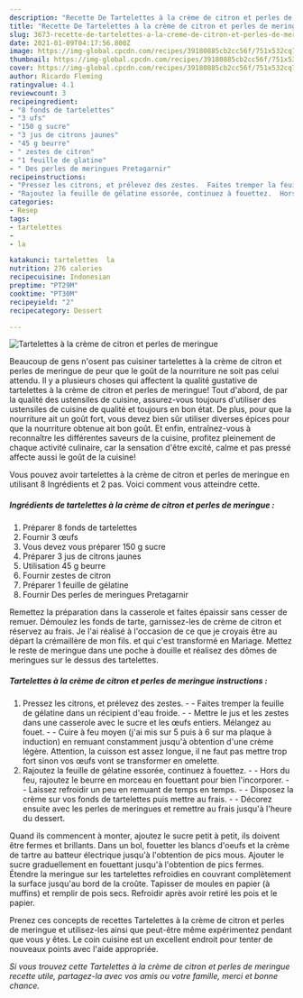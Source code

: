 ```yaml
---
description: "Recette De Tartelettes à la crème de citron et perles de meringue"
title: "Recette De Tartelettes à la crème de citron et perles de meringue"
slug: 3673-recette-de-tartelettes-a-la-creme-de-citron-et-perles-de-meringue
date: 2021-01-09T04:17:56.800Z
image: https://img-global.cpcdn.com/recipes/39180885cb2cc56f/751x532cq70/tartelettes-a-la-creme-de-citron-et-perles-de-meringue-photo-principale-de-la-recette.jpg
thumbnail: https://img-global.cpcdn.com/recipes/39180885cb2cc56f/751x532cq70/tartelettes-a-la-creme-de-citron-et-perles-de-meringue-photo-principale-de-la-recette.jpg
cover: https://img-global.cpcdn.com/recipes/39180885cb2cc56f/751x532cq70/tartelettes-a-la-creme-de-citron-et-perles-de-meringue-photo-principale-de-la-recette.jpg
author: Ricardo Fleming
ratingvalue: 4.1
reviewcount: 3
recipeingredient:
- "8 fonds de tartelettes"
- "3 ufs"
- "150 g sucre"
- "3 jus de citrons jaunes"
- "45 g beurre"
- " zestes de citron"
- "1 feuille de glatine"
- " Des perles de meringues Pretagarnir"
recipeinstructions:
- "Pressez les citrons, et prélevez des zestes.  Faites tremper la feuille de gélatine dans un récipient d&#39;eau froide.  Mettre le jus et les zestes dans une casserole avec le sucre et les œufs entiers. Mélangez au fouet.  Cuire à feu moyen (j&#39;ai mis sur 5 puis à 6 sur ma plaque à induction) en remuant constamment jusqu&#39;à obtention d&#39;une crème légère. Attention, la cuisson est assez longue, il ne faut pas mettre trop fort sinon vos œufs vont se transformer en omelette."
- "Rajoutez la feuille de gélatine essorée, continuez à fouettez.  Hors du feu, rajoutez le beurre en morceau en fouettant pour bien l&#39;incorporer.  Laissez refroidir un peu en remuant de temps en temps.  Disposez la crème sur vos fonds de tartelettes puis mettre au frais.  Décorez ensuite avec les perles de meringues et remettre au frais jusqu&#39;à l&#39;heure du dessert."
categories:
- Resep
tags:
- tartelettes
- 
- la

katakunci: tartelettes  la 
nutrition: 276 calories
recipecuisine: Indonesian
preptime: "PT29M"
cooktime: "PT30M"
recipeyield: "2"
recipecategory: Dessert

---
```



![Tartelettes à la crème de citron et perles de meringue](https://img-global.cpcdn.com/recipes/39180885cb2cc56f/751x532cq70/tartelettes-a-la-creme-de-citron-et-perles-de-meringue-photo-principale-de-la-recette.jpg)

Beaucoup de gens n'osent pas cuisiner tartelettes à la crème de citron et perles de meringue de peur que le goût de la nourriture ne soit pas celui attendu. Il y a plusieurs choses qui affectent la qualité gustative de tartelettes à la crème de citron et perles de meringue! Tout d'abord, de par la qualité des ustensiles de cuisine, assurez-vous toujours d'utiliser des ustensiles de cuisine de qualité et toujours en bon état. De plus, pour que la nourriture ait un goût fort, vous devez bien sûr utiliser diverses épices pour que la nourriture obtenue ait bon goût. Et enfin, entraînez-vous à reconnaître les différentes saveurs de la cuisine, profitez pleinement de chaque activité culinaire, car la sensation d'être excité, calme et pas pressé affecte aussi le goût de la cuisine!

<!--inarticleads1-->

Vous pouvez avoir tartelettes à la crème de citron et perles de meringue en utilisant 8 Ingrédients et 2 pas. Voici comment vous atteindre cette.

##### Ingrédients de tartelettes à la crème de citron et perles de meringue :

1. Préparer 8 fonds de tartelettes
1. Fournir 3 œufs
1. Vous devez vous préparer 150 g sucre
1. Préparer 3 jus de citrons jaunes
1. Utilisation 45 g beurre
1. Fournir  zestes de citron
1. Préparer 1 feuille de gélatine
1. Fournir  Des perles de meringues Pretagarnir


Remettez la préparation dans la casserole et faites épaissir sans cesser de remuer. Démoulez les fonds de tarte, garnissez-les de crème de citron et réservez au frais. Je l&#39;ai réalisé à l&#39;occasion de ce que je croyais être au départ la crémaillère de mon fils. et qui c&#39;est transformé en Mariage. Mettez le reste de meringue dans une poche à douille et réalisez des dômes de meringues sur le dessus des tartelettes. 

<!--inarticleads2-->

##### Tartelettes à la crème de citron et perles de meringue instructions :

1. Pressez les citrons, et prélevez des zestes. -  - Faites tremper la feuille de gélatine dans un récipient d&#39;eau froide. -  - Mettre le jus et les zestes dans une casserole avec le sucre et les œufs entiers. Mélangez au fouet. -  - Cuire à feu moyen (j&#39;ai mis sur 5 puis à 6 sur ma plaque à induction) en remuant constamment jusqu&#39;à obtention d&#39;une crème légère. Attention, la cuisson est assez longue, il ne faut pas mettre trop fort sinon vos œufs vont se transformer en omelette.
1. Rajoutez la feuille de gélatine essorée, continuez à fouettez. -  - Hors du feu, rajoutez le beurre en morceau en fouettant pour bien l&#39;incorporer. -  - Laissez refroidir un peu en remuant de temps en temps. -  - Disposez la crème sur vos fonds de tartelettes puis mettre au frais. -  - Décorez ensuite avec les perles de meringues et remettre au frais jusqu&#39;à l&#39;heure du dessert.


Quand ils commencent à monter, ajoutez le sucre petit à petit, ils doivent être fermes et brillants. Dans un bol, fouetter les blancs d&#39;oeufs et la crème de tartre au batteur électrique jusqu&#39;à l&#39;obtention de pics mous. Ajouter le sucre graduellement en fouettant jusqu&#39;à l&#39;obtention de pics fermes. Étendre la meringue sur les tartelettes refroidies en couvrant complètement la surface jusqu&#39;au bord de la croûte. Tapisser de moules en papier (à muffins) et remplir de pois secs. Refroidir après avoir retiré les pois et le papier. 

<!--inarticleads1-->

<p>
Prenez ces concepts de recettes Tartelettes à la crème de citron et perles de meringue et utilisez-les ainsi que peut-être même expérimentez pendant que vous y êtes. Le coin cuisine est un excellent endroit pour tenter de nouveaux points avec l'aide appropriée.
</p>

<p>
<i>Si vous trouvez cette Tartelettes à la crème de citron et perles de meringue recette utile, partagez-la avec vos amis ou votre famille, merci et bonne chance.</i>
</p>
